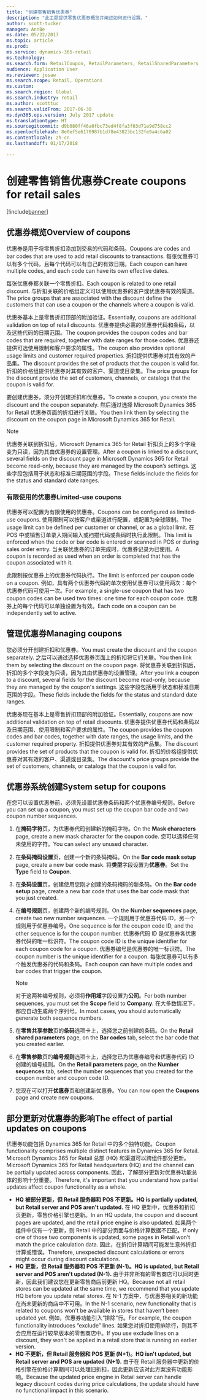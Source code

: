 ```yaml
---
title: "创建零售销售优惠券"
description: "此主题提供零售优惠券概览并阐述如何进行设置。"
author: scott-tucker
manager: AnnBe
ms.date: 05/22/2017
ms.topic: article
ms.prod: 
ms.service: dynamics-365-retail
ms.technology: 
ms.search.form: RetailCoupon, RetailParameters, RetailSharedParameters
audience: Application User
ms.reviewer: josaw
ms.search.scope: Retail, Operations
ms.custom: 
ms.search.region: Global
ms.search.industry: retail
ms.author: scotttuc
ms.search.validFrom: 2017-06-30
ms.dyn365.ops.version: July 2017 update
ms.translationtype: HT
ms.sourcegitcommit: d9b080ff46a0fbc73ed4f8fa3f03d71e9d758cc2
ms.openlocfilehash: 8e0ef5e6170987b1d78e43823bc132fe9a4c6a02
ms.contentlocale: zh-cn
ms.lasthandoff: 01/17/2018

---
```


# <a name="create-coupons-for-retail-sales"></a><span data-ttu-id="3ef20-103">创建零售销售优惠券</span><span class="sxs-lookup"><span data-stu-id="3ef20-103">Create coupons for retail sales</span></span>

[!include[banner](includes/banner.md)]


## <a name="overview-of-coupons"></a><span data-ttu-id="3ef20-104">优惠券概览</span><span class="sxs-lookup"><span data-stu-id="3ef20-104">Overview of coupons</span></span>

<span data-ttu-id="3ef20-105">优惠券是用于将零售折扣添加到交易的代码和条码。</span><span class="sxs-lookup"><span data-stu-id="3ef20-105">Coupons are codes and bar codes that are used to add retail discounts to transactions.</span></span> <span data-ttu-id="3ef20-106">每张优惠券可以有多个代码，且每个代码可以有自己的有效日期。</span><span class="sxs-lookup"><span data-stu-id="3ef20-106">Each coupon can have multiple codes, and each code can have its own effective dates.</span></span> 

<span data-ttu-id="3ef20-107">每张优惠券都关联一个零售折扣。</span><span class="sxs-lookup"><span data-stu-id="3ef20-107">Each coupon is related to one retail discount.</span></span> <span data-ttu-id="3ef20-108">与折扣关联的价格组定义可以使用优惠券的客户或优惠券有效的渠道。</span><span class="sxs-lookup"><span data-stu-id="3ef20-108">The price groups that are associated with the discount define the customers that can use a coupon or the channels where a coupon is valid.</span></span> 

<span data-ttu-id="3ef20-109">优惠券基本上是零售折扣顶部的附加验证。</span><span class="sxs-lookup"><span data-stu-id="3ef20-109">Essentially, coupons are additional validation on top of retail discounts.</span></span> <span data-ttu-id="3ef20-110">优惠券提供必需的优惠券代码和条码，以及这些代码的日期范围。</span><span class="sxs-lookup"><span data-stu-id="3ef20-110">The coupon provides the coupon codes and bar codes that are required, together with date ranges for those codes.</span></span> <span data-ttu-id="3ef20-111">优惠券还提供可选使用限制和客户要求的属性。</span><span class="sxs-lookup"><span data-stu-id="3ef20-111">The coupon also provides optional usage limits and customer required properties.</span></span> <span data-ttu-id="3ef20-112">折扣提供优惠券对其有效的产品集。</span><span class="sxs-lookup"><span data-stu-id="3ef20-112">The discount provides the set of products that the coupon is valid for.</span></span> <span data-ttu-id="3ef20-113">折扣的价格组提供优惠券对其有效的客户、渠道或目录集。</span><span class="sxs-lookup"><span data-stu-id="3ef20-113">The price groups for the discount provide the set of customers, channels, or catalogs that the coupon is valid for.</span></span>

<span data-ttu-id="3ef20-114">要创建优惠券，须分开创建折扣和优惠券。</span><span class="sxs-lookup"><span data-stu-id="3ef20-114">To create a coupon, you create the discount and the coupon separately.</span></span> <span data-ttu-id="3ef20-115">然后通过选择 Microsoft Dynamics 365 for Retail 优惠券页面的折扣进行关联。</span><span class="sxs-lookup"><span data-stu-id="3ef20-115">You then link them by selecting the discount on the coupon page in Microsoft Dynamics 365 for Retail.</span></span> 

> [!NOTE]
> <span data-ttu-id="3ef20-116">优惠券关联到折扣后，Microsoft Dynamics 365 for Retail 折扣页上的多个字段变为只读，因为其由优惠券的设置管理。</span><span class="sxs-lookup"><span data-stu-id="3ef20-116">After a coupon is linked to a discount, several fields on the discount page in Microsoft Dynamics 365 for Retail become read-only, because they are managed by the coupon’s settings.</span></span> <span data-ttu-id="3ef20-117">这些字段包括用于状态和标准日期范围的字段。</span><span class="sxs-lookup"><span data-stu-id="3ef20-117">These fields include the fields for the status and standard date ranges.</span></span>

### <a name="limited-use-coupons"></a><span data-ttu-id="3ef20-118">有限使用的优惠券</span><span class="sxs-lookup"><span data-stu-id="3ef20-118">Limited-use coupons</span></span>

<span data-ttu-id="3ef20-119">优惠券可以配置为有限使用的优惠券。</span><span class="sxs-lookup"><span data-stu-id="3ef20-119">Coupons can be configured as limited-use coupons.</span></span> <span data-ttu-id="3ef20-120">使用限制可以按客户或渠道进行配置，或配置为全球限制。</span><span class="sxs-lookup"><span data-stu-id="3ef20-120">The usage limit can be defined per customer or channel, or as a global limit.</span></span> <span data-ttu-id="3ef20-121">在 POS 中或销售订单录入期间输入或扫描代码或条码时执行此限制。</span><span class="sxs-lookup"><span data-stu-id="3ef20-121">This limit is enforced when the code or bar code is entered or scanned in POS or during sales order entry.</span></span> <span data-ttu-id="3ef20-122">当关联优惠券的订单完成时，优惠券记录为已使用。</span><span class="sxs-lookup"><span data-stu-id="3ef20-122">A coupon is recorded as used when an order is completed that has the coupon associated with it.</span></span>

<span data-ttu-id="3ef20-123">此限制按优惠券上的优惠券代码执行。</span><span class="sxs-lookup"><span data-stu-id="3ef20-123">The limit is enforced per coupon code on a coupon.</span></span> <span data-ttu-id="3ef20-124">例如，具有两个优惠券代码的单次使用优惠券可以使用两次：每个优惠券代码可使用一次。</span><span class="sxs-lookup"><span data-stu-id="3ef20-124">For example, a single-use coupon that has two coupon codes can be used two times: one time for each coupon code.</span></span> <span data-ttu-id="3ef20-125">优惠券上的每个代码可以单独设置为有效。</span><span class="sxs-lookup"><span data-stu-id="3ef20-125">Each code on a coupon can be independently set to active.</span></span>

## <a name="managing-coupons"></a><span data-ttu-id="3ef20-126">管理优惠券</span><span class="sxs-lookup"><span data-stu-id="3ef20-126">Managing coupons</span></span>

<span data-ttu-id="3ef20-127">您必须分开创建折扣和优惠券。</span><span class="sxs-lookup"><span data-stu-id="3ef20-127">You must create the discount and the coupon separately.</span></span> <span data-ttu-id="3ef20-128">之后可以通过选择优惠券页面上的折扣将它们关联。</span><span class="sxs-lookup"><span data-stu-id="3ef20-128">You then link them by selecting the discount on the coupon page.</span></span> <span data-ttu-id="3ef20-129">将优惠券关联到折扣后，折扣的多个字段变为只读，因为其由优惠券的设置管理。</span><span class="sxs-lookup"><span data-stu-id="3ef20-129">After you link a coupon to a discount, several fields for the discount become read-only, because they are managed by the coupon's settings.</span></span> <span data-ttu-id="3ef20-130">这些字段包括用于状态和标准日期范围的字段。</span><span class="sxs-lookup"><span data-stu-id="3ef20-130">These fields include the fields for the status and standard date ranges.</span></span>  

<span data-ttu-id="3ef20-131">优惠券现在基本上是零售折扣顶部的附加验证。</span><span class="sxs-lookup"><span data-stu-id="3ef20-131">Essentially, coupons are now additional validation on top of retail discounts.</span></span> <span data-ttu-id="3ef20-132">优惠券提供优惠券代码和条码以及日期范围、使用限制和客户要求的属性。</span><span class="sxs-lookup"><span data-stu-id="3ef20-132">The coupon provides the coupon codes and bar codes, together with date ranges, the usage limits, and the customer required property.</span></span> <span data-ttu-id="3ef20-133">折扣提供优惠券对其有效的产品集。</span><span class="sxs-lookup"><span data-stu-id="3ef20-133">The discount provides the set of products that the coupon is valid for.</span></span> <span data-ttu-id="3ef20-134">折扣的价格组提供优惠券对其有效的客户、渠道或目录集。</span><span class="sxs-lookup"><span data-stu-id="3ef20-134">The discount's price groups provide the set of customers, channels, or catalogs that the coupon is valid for.</span></span>

## <a name="system-setup-for-coupons"></a><span data-ttu-id="3ef20-135">优惠券系统创建</span><span class="sxs-lookup"><span data-stu-id="3ef20-135">System setup for coupons</span></span> 

<span data-ttu-id="3ef20-136">在您可以设置优惠券前，必须先设置优惠券条码和两个优惠券编号规则。</span><span class="sxs-lookup"><span data-stu-id="3ef20-136">Before you can set up a coupon, you must set up the coupon bar code and two coupon number sequences.</span></span> 

1.  <span data-ttu-id="3ef20-137">在**掩码字符**页，为优惠券代码创建新的掩码字符。</span><span class="sxs-lookup"><span data-stu-id="3ef20-137">On the **Mask characters** page, create a new mask character for the coupon code.</span></span> <span data-ttu-id="3ef20-138">您可以选择任何未使用的字符。</span><span class="sxs-lookup"><span data-stu-id="3ef20-138">You can select any unused character.</span></span>
2.  <span data-ttu-id="3ef20-139">在**条码掩码设置**页，创建一个新的条码掩码。</span><span class="sxs-lookup"><span data-stu-id="3ef20-139">On the **Bar code mask setup** page, create a new bar code mask.</span></span> <span data-ttu-id="3ef20-140">将**类型**字段设置为**优惠券**。</span><span class="sxs-lookup"><span data-stu-id="3ef20-140">Set the **Type** field to **Coupon**.</span></span>
3.  <span data-ttu-id="3ef20-141">在**条码设置**页，创建使用您刚才创建的条码掩码的新条码。</span><span class="sxs-lookup"><span data-stu-id="3ef20-141">On the **Bar code setup** page, create a new bar code that uses the bar code mask that you just created.</span></span>
4.  <span data-ttu-id="3ef20-142">在**编号规则**页，创建两个新的编号规则。</span><span class="sxs-lookup"><span data-stu-id="3ef20-142">On the **Number sequences** page, create two new number sequences.</span></span> <span data-ttu-id="3ef20-143">一个规则用于优惠券代码 ID，另一个规则用于优惠券编号。</span><span class="sxs-lookup"><span data-stu-id="3ef20-143">One sequence is for the coupon code ID, and the other sequence is for the coupon number.</span></span> <span data-ttu-id="3ef20-144">优惠券代码 ID 是优惠券各优惠券代码的唯一标识符。</span><span class="sxs-lookup"><span data-stu-id="3ef20-144">The coupon code ID is the unique identifier for each coupon code for a coupon.</span></span> <span data-ttu-id="3ef20-145">优惠券编号是优惠券的唯一标识符。</span><span class="sxs-lookup"><span data-stu-id="3ef20-145">The coupon number is the unique identifier for a coupon.</span></span> <span data-ttu-id="3ef20-146">每张优惠券可以有多个触发优惠券的代码和条码。</span><span class="sxs-lookup"><span data-stu-id="3ef20-146">Each coupon can have multiple codes and bar codes that trigger the coupon.</span></span>

    > [!NOTE]
    > <span data-ttu-id="3ef20-147">对于这两种编号规则，必须将**作用域**字段设置为**公司**。</span><span class="sxs-lookup"><span data-stu-id="3ef20-147">For both number sequences, you must set the **Scope** field to **Company**.</span></span> <span data-ttu-id="3ef20-148">在大多数情况下，都应自动生成两个序列号。</span><span class="sxs-lookup"><span data-stu-id="3ef20-148">In most cases, you should automatically generate both sequence numbers.</span></span>

5.  <span data-ttu-id="3ef20-149">在**零售共享参数**页的**条码**选项卡上，选择您之前创建的条码。</span><span class="sxs-lookup"><span data-stu-id="3ef20-149">On the **Retail shared parameters** page, on the **Bar codes** tab, select the bar code that you created earlier.</span></span>
6.  <span data-ttu-id="3ef20-150">在**零售参数**页的**编号规则**选项卡上，选择您已为优惠券编号和优惠券代码 ID 创建的编号规则。</span><span class="sxs-lookup"><span data-stu-id="3ef20-150">On the **Retail parameters** page, on the **Number sequences** tab, select the number sequences that you created for the coupon number and coupon code ID.</span></span>
7.  <span data-ttu-id="3ef20-151">您现在可以打开**优惠券**页和创建新优惠券。</span><span class="sxs-lookup"><span data-stu-id="3ef20-151">You can now open the **Coupons** page and create new coupons.</span></span>

## <a name="the-effect-of-partial-updates-on-coupons"></a><span data-ttu-id="3ef20-152">部分更新对优惠券的影响</span><span class="sxs-lookup"><span data-stu-id="3ef20-152">The effect of partial updates on coupons</span></span>

<span data-ttu-id="3ef20-153">优惠券功能包括 Dynamics 365 for Retail 中的多个独特功能。</span><span class="sxs-lookup"><span data-stu-id="3ef20-153">Coupon functionality comprises multiple distinct features in Dynamics 365 for Retail.</span></span> <span data-ttu-id="3ef20-154">Microsoft Dynamics 365 for Retail 总部 (HQ) 和渠道可以跨组件部分更新。</span><span class="sxs-lookup"><span data-stu-id="3ef20-154">Microsoft Dynamics 365 for Retail headquarters (HQ) and the channel can be partially updated across components.</span></span> <span data-ttu-id="3ef20-155">因此，了解部分更新对优惠券功能总体的影响十分重要。</span><span class="sxs-lookup"><span data-stu-id="3ef20-155">Therefore, it's important that you understand how partial updates affect coupon functionality as a whole.</span></span>

- <span data-ttu-id="3ef20-156">**HQ 被部分更新，但 Retail 服务器和 POS 不更新。**</span><span class="sxs-lookup"><span data-stu-id="3ef20-156">**HQ is partially updated, but Retail server and POS aren't updated.**</span></span> <span data-ttu-id="3ef20-157">在 HQ 更新中，优惠券和折扣页更新，零售价格引擎也更新。</span><span class="sxs-lookup"><span data-stu-id="3ef20-157">In an HQ update, the coupon and discount pages are updated, and the retail price engine is also updated.</span></span> <span data-ttu-id="3ef20-158">如果两个组件中仅有一个更新，则 Retail 中的部分页面与价格计算数据不匹配。</span><span class="sxs-lookup"><span data-stu-id="3ef20-158">If only one of those two components is updated, some pages in Retail won’t match the price calculation data.</span></span> <span data-ttu-id="3ef20-159">因此，在折扣计算期间可能发生意外折扣计算或错误。</span><span class="sxs-lookup"><span data-stu-id="3ef20-159">Therefore, unexpected discount calculations or errors might occur during discount calculations.</span></span>
- <span data-ttu-id="3ef20-160">**HQ 更新，但 Retail 服务器和 POS 不更新 (N-1)。**</span><span class="sxs-lookup"><span data-stu-id="3ef20-160">**HQ is updated, but Retail server and POS aren't updated (N-1).**</span></span> <span data-ttu-id="3ef20-161">由于并非所有的零售商店可以同时更新，因此我们建议您在更新零售商店前更新 HQ。</span><span class="sxs-lookup"><span data-stu-id="3ef20-161">Because not all retail stores can be updated at the same time, we recommend that you update HQ before you update retail stores.</span></span> <span data-ttu-id="3ef20-162">在 N-1 方案中，与优惠券相关的新功能在尚未更新的商店中不可用。</span><span class="sxs-lookup"><span data-stu-id="3ef20-162">In the N-1 scenario, new functionality that is related to coupons won't be available in stores that haven’t been updated yet.</span></span> <span data-ttu-id="3ef20-163">例如，优惠券功能引入“排除”行。</span><span class="sxs-lookup"><span data-stu-id="3ef20-163">For example, the coupon functionality introduces “exclude” lines.</span></span> <span data-ttu-id="3ef20-164">如果您对折扣使用排除行，则其不会应用在运行较早版本的零售商店中。</span><span class="sxs-lookup"><span data-stu-id="3ef20-164">If you use exclude lines on a discount, they won't be applied in a retail store that is running an earlier version.</span></span>
- <span data-ttu-id="3ef20-165">**HQ 不更新，但 Retail 服务器和 POS 更新 (N+1)。**</span><span class="sxs-lookup"><span data-stu-id="3ef20-165">**HQ isn't updated, but Retail server and POS are updated (N+1).**</span></span> <span data-ttu-id="3ef20-166">由于在 Retail 服务器中更新的价格引擎在价格计算期间可以处理旧折扣，因此更新应该对此方案没有功能影响。</span><span class="sxs-lookup"><span data-stu-id="3ef20-166">Because the updated price engine in Retail server can handle legacy discount codes during price calculations, the update should have no functional impact in this scenario.</span></span>

